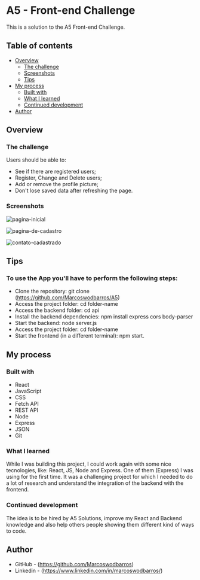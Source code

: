 # A5 - Front-end Challenge

This is a solution to the A5 Front-end Challenge.

## Table of contents

- [Overview](#overview)
  - [The challenge](#the-challenge)
  - [Screenshots](#screenshots)
  - [Tips](#links)
- [My process](#my-process)
  - [Built with](#built-with)
  - [What I learned](#what-i-learned)
  - [Continued development](#continued-development)
- [Author](#author)



## Overview

### The challenge

Users should be able to:

- See if there are registered users;
- Register, Change and Delete users;
- Add or remove the profile picture;
- Don't lose saved data after refreshing the page.


### Screenshots

![pagina-inicial](https://github.com/user-attachments/assets/d12441c6-8fe8-452c-80bf-0c0fcda3a5e8)

![pagina-de-cadastro](https://github.com/user-attachments/assets/0f9772c6-829f-41c6-89dc-1b24278671fd)

![contato-cadastrado](https://github.com/user-attachments/assets/144ad287-d8c8-40a6-a91d-56576d856dc0)



## Tips

### To use the App you'll have to perform the following steps:

- Clone the repository: git clone (https://github.com/Marcoswodbarros/A5)
- Access the project folder: cd folder-name
- Access the backend folder: cd api
- Install the backend dependencies: npm install express cors body-parser
- Start the backend: node server.js
- Access the project folder: cd folder-name
- Start the frontend (in a different terminal): npm start.



## My process

### Built with

- React
- JavaScript
- CSS
- Fetch API
- REST API
- Node
- Express
- JSON
- Git
  

### What I learned

While I was building this project, I could work again with some nice tecnologies, like: React, JS, Node and Express. One of them (Express) I was using for the first time.
It was a challenging project for which I needed to do a lot of research and understand the integration of the backend with the frontend.


### Continued development

The idea is to be hired by A5 Solutions, improve my React and Backend knowledge and also help others people showing them different kind of ways to code.



## Author

- GitHub - (https://github.com/Marcoswodbarros)
- Linkedin - (https://www.linkedin.com/in/marcoswodbarros/)
